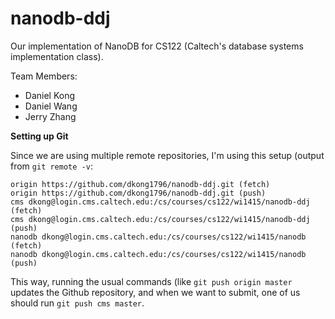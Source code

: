 nanodb-ddj
==========

Our implementation of NanoDB for CS122 (Caltech's database systems implementation class).

Team Members:

- Daniel Kong
- Daniel Wang
- Jerry Zhang

**Setting up Git**

Since we are using multiple remote repositories, I'm using this setup (output from `git remote -v`:

```
origin https://github.com/dkong1796/nanodb-ddj.git (fetch)
origin https://github.com/dkong1796/nanodb-ddj.git (push)
cms dkong@login.cms.caltech.edu:/cs/courses/cs122/wi1415/nanodb-ddj (fetch)
cms dkong@login.cms.caltech.edu:/cs/courses/cs122/wi1415/nanodb-ddj (push)
nanodb dkong@login.cms.caltech.edu:/cs/courses/cs122/wi1415/nanodb (fetch)
nanodb dkong@login.cms.caltech.edu:/cs/courses/cs122/wi1415/nanodb (push)
```

This way, running the usual commands (like `git push origin master` updates the Github repository, and when we want to submit, one of us should run `git push cms master`.
